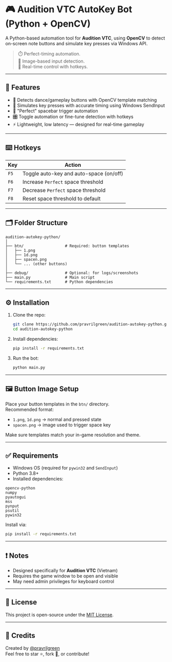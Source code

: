 
# 🎮 Audition VTC AutoKey Bot (Python + OpenCV)

A Python-based automation tool for **Audition VTC**, using **OpenCV** to detect on-screen note buttons and simulate key presses via Windows API.

> ⏱️ Perfect-timing automation.  
> 🧠 Image-based input detection.  
> 🔁 Real-time control with hotkeys.

---

## 🚀 Features

- 🎯 Detects dance/gameplay buttons with OpenCV template matching
- 🧠 Simulates key presses with accurate timing using Windows SendInput
- 🔁 "Perfect" spacebar trigger automation
- 🎛️ Toggle automation or fine-tune detection with hotkeys
- ⚡ Lightweight, low latency — designed for real-time gameplay

---

## ⌨️ Hotkeys

| Key    | Action                                 |
|--------|----------------------------------------|
| `F5`   | Toggle auto-key and auto-space (on/off)|
| `F6`   | Increase `Perfect` space threshold     |
| `F7`   | Decrease `Perfect` space threshold     |
| `F8`   | Reset space threshold to default       |

---

## 🗂️ Folder Structure

```
audition-autokey-python/
│
├── btn/                  # Required: button templates
│   ├── 1.png
│   ├── 1d.png
│   ├── spacen.png
│   └── ... (other buttons)
│
├── debug/                # Optional: for logs/screenshots
├── main.py               # Main script
└── requirements.txt      # Python dependencies
```

---

## ⚙️ Installation

1. Clone the repo:
   ```bash
   git clone https://github.com/pravrilgreen/audition-autokey-python.git
   cd audition-autokey-python
   ```

2. Install dependencies:
   ```bash
   pip install -r requirements.txt
   ```

3. Run the bot:
   ```bash
   python main.py
   ```

---

## 🖼️ Button Image Setup

Place your button templates in the `btn/` directory.  
Recommended format:
- `1.png`, `1d.png` → normal and pressed state
- `spacen.png` → image used to trigger space key

Make sure templates match your in-game resolution and theme.

---

## ✅ Requirements

- Windows OS (required for `pywin32` and `SendInput`)
- Python 3.8+
- Installed dependencies:

```
opencv-python
numpy
pyautogui
mss
pynput
psutil
pywin32
```

Install via:
```bash
pip install -r requirements.txt
```

---

## ❗ Notes

- Designed specifically for **Audition VTC** (Vietnam)
- Requires the game window to be open and visible
- May need admin privileges for keyboard control

---

## 📝 License

This project is open-source under the [MIT License](LICENSE).

---

## 🙌 Credits

Created by [@pravrilgreen](https://github.com/pravrilgreen)  
Feel free to star ⭐, fork 🍴, or contribute!
